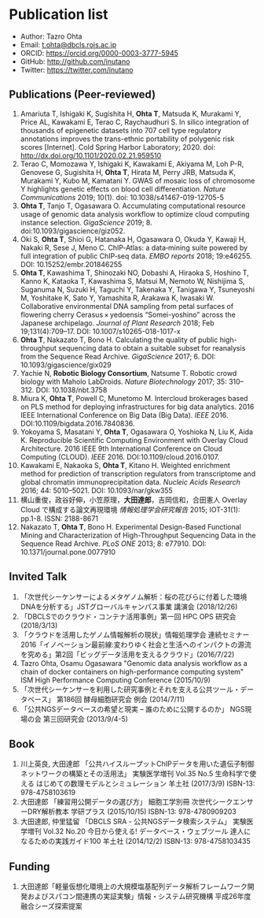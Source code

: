 # Publication list

- Author: Tazro Ohta
- Email: t.ohta@dbcls.rois.ac.jp
- ORCID: https://orcid.org/0000-0003-3777-5945
- GitHub: http://github.com/inutano
- Twitter: https://twitter.com/inutano

## Publications (Peer-reviewed)

1. Amariuta T, Ishigaki K, Sugishita H, **Ohta T**, Matsuda K, Murakami Y, Price AL, Kawakami E, Terao C, Raychaudhuri S. In silico integration of thousands of epigenetic datasets into 707 cell type regulatory annotations improves the trans-ethnic portability of polygenic risk scores [Internet]. Cold Spring Harbor Laboratory; 2020. doi: http://dx.doi.org/10.1101/2020.02.21.959510
2. Terao C, Momozawa Y, Ishigaki K, Kawakami E, Akiyama M, Loh P-R, Genovese G, Sugishita H, **Ohta T**, Hirata M, Perry JRB, Matsuda K, Murakami Y, Kubo M, Kamatani Y. GWAS of mosaic loss of chromosome Y highlights genetic effects on blood cell differentiation. _Nature Communications_ 2019; 10(1). doi: 10.1038/s41467-019-12705-5
3. **Ohta T**, Tanjo T, Ogasawara O. Accumulating computational resource usage of genomic data analysis workflow to optimize cloud computing instance selection. _GigaScience_ 2019; 8. doi:10.1093/gigascience/giz052.
4. Oki S, **Ohta T**, Shioi G, Hatanaka H, Ogasawara O, Okuda Y, Kawaji H, Nakaki R, Sese J, Meno C. ChIP‐Atlas: a data‐mining suite powered by full integration of public ChIP‐seq data. _EMBO reports_ 2018; 19:e46255. DOI: 10.15252/embr.201846255
5. **Ohta T**, Kawashima T, Shinozaki NO, Dobashi A, Hiraoka S, Hoshino T, Kanno K, Kataoka T, Kawashima S, Matsui M, Nemoto W, Nishijima S, Suganuma N, Suzuki H, Taguchi Y, Takenaka Y, Tanigawa Y, Tsuneyoshi M, Yoshitake K, Sato Y, Yamashita R, Arakawa K, Iwasaki W. Collaborative environmental DNA sampling from petal surfaces of flowering cherry Cerasus × yedoensis “Somei-yoshino” across the Japanese archipelago. _Journal of Plant Research_ 2018; Feb 19;131(4):709–17. DOI: 10.1007/s10265-018-1017-x
6. **Ohta T**, Nakazato T, Bono H. Calculating the quality of public high-throughput sequencing data to obtain a suitable subset for reanalysis from the Sequence Read Archive. _GigaScience_ 2017; 6. DOI: 10.1093/gigascience/gix029
7. Yachie N, **Robotic Biology Consortium**, Natsume T. Robotic crowd biology with Maholo LabDroids. _Nature Biotechnology_ 2017; 35: 310–312. DOI: 10.1038/nbt.3758
8. Miura K, **Ohta T**, Powell C, Munetomo M. Intercloud brokerages based on PLS method for deploying infrastructures for big data analytics. 2016 IEEE International Conference on Big Data (Big Data). _IEEE_ 2016. DOI:10.1109/bigdata.2016.7840836.
9. Yokoyama S, Masatani Y, **Ohta T**, Ogasawara O, Yoshioka N, Liu K, Aida K. Reproducible Scientific Computing Environment with Overlay Cloud Architecture. 2016 IEEE 9th International Conference on Cloud Computing (CLOUD). _IEEE_ 2016. DOI:10.1109/cloud.2016.0107.
10. Kawakami E, Nakaoka S, **Ohta T**, Kitano H. Weighted enrichment method for prediction of transcription regulators from transcriptome and global chromatin immunoprecipitation data. _Nucleic Acids Research_ 2016; 44: 5010–5021. DOI: 10.1093/nar/gkw355
11. 横山重俊，政谷好伸，小笠原理，**大田達郎**，吉岡信和，合田憲人 Overlay Cloud で構成する論文再現環境 _情報処理学会研究報告_ 2015; IOT-31(1): pp.1-8. ISSN: 2188-8671
12. Nakazato T, **Ohta T**, Bono H. Experimental Design-Based Functional Mining and Characterization of High-Throughput Sequencing Data in the Sequence Read Archive. _PLoS ONE_ 2013; 8: e77910. DOI: 10.1371/journal.pone.0077910

## Invited Talk

1. 「次世代シーケンサーによるメタゲノム解析：桜の花びらに付着した環境DNAを分析する」JSTグローバルキャンパス事業 講演会 (2018/12/26)
2. 「DBCLSでのクラウド・コンテナ活用事例」第一回 HPC OPS 研究会 (2018/3/13)
3. 「クラウドを活用したゲノム情報解析の現状」情報処理学会 連続セミナー2016「イノベーション最前線:変わりゆく社会と生活へのインパクトの源流を究める」第2回「ビッグデータ活用を支えるクラウド」(2016/7/22)
4. Tazro Ohta, Osamu Ogasawara "Genomic data analysis workflow as a chain of docker containers on high-performance computing system" ISM High Performance Computing Conference (2015/10/9)
5. 「次世代シーケンサーを利用した研究事例とそれを支える公共ツール・データベース」 第186回 酵母細胞研究会 例会 (2014/7/11)
6. 「公共NGSデータベースの希望と現実 – 誰のために公開するのか」 NGS現場の会 第三回研究会 (2013/9/4-5)

## Book

1. 川上英良, 大田達郎 「公共ハイスループットChIPデータを用いた遺伝子制御ネットワークの構築とその活用法」 実験医学増刊 Vol.35 No.5 生命科学で使える はじめての数理モデルとシミュレーション 羊土社 (2017/3/9) ISBN-13: 978-4758103619
2. 大田達郎 「練習用公開データの選び方」 細胞工学別冊 次世代シークエンサーDRY解析教本 学研プラス (2015/10/15) ISBN-13: 978-4780909203
3. 大田達郎, 仲里猛留 「DBCLS SRA - 公共NGSデータ検索システム」 実験医学増刊 Vol.32 No.20 今日から使える! データベース・ウェブツール 達人になるための実践ガイド100 羊土社 (2014/12/2) ISBN-13: 978-4758103435

## Funding

1. 大田達郎「軽量仮想化環境上の大規模塩基配列データ解析フレームワーク開発およびスパコン間連携の実証実験」情報・システム研究機構 平成26年度 融合シーズ探索提案
